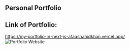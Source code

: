 
## Personal Portfolio

## Link of Portfolio:
https://my-portfolio-in-next-js-afaqshahidkhan.vercel.app/
![Portfolio Website](https://i.ibb.co/WgPMpts/image.png)
